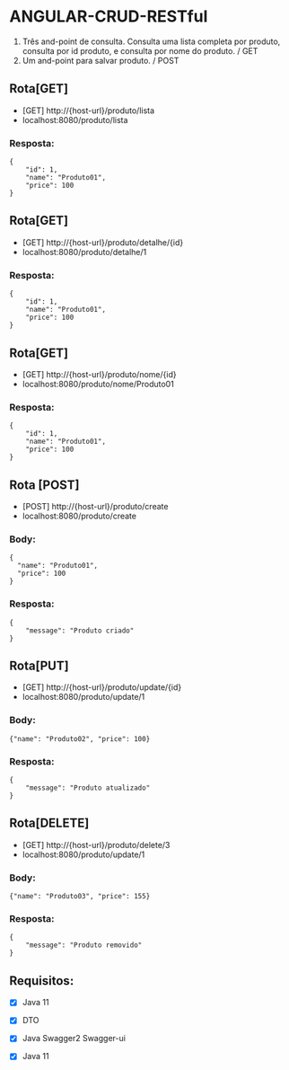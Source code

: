 # ANGULAR-CRUD-RESTful

1. Três and-point de consulta. Consulta uma lista completa por produto, consulta por id produto, e consulta por nome do produto. / GET
2. Um and-point para salvar produto. / POST

## Rota[GET]
- [GET] http://{host-url}/produto/lista
- localhost:8080/produto/lista

### Resposta:
```
{
    "id": 1,
    "name": "Produto01",
    "price": 100
}
```
## Rota[GET]
- [GET] http://{host-url}/produto/detalhe/{id}
- localhost:8080/produto/detalhe/1

### Resposta:
```
{
    "id": 1,
    "name": "Produto01",
    "price": 100
}
```
## Rota[GET]
- [GET] http://{host-url}/produto/nome/{id}
- localhost:8080/produto/nome/Produto01

### Resposta:
```
{
    "id": 1,
    "name": "Produto01",
    "price": 100
}
```
## Rota [POST]
- [POST] http://{host-url}/produto/create
- localhost:8080/produto/create

### Body:
```
{
  "name": "Produto01",
  "price": 100
}
```

### Resposta:
```
{
    "message": "Produto criado"
}
```
## Rota[PUT]
- [GET] http://{host-url}/produto/update/{id}
- localhost:8080/produto/update/1
### Body:
```
{"name": "Produto02", "price": 100}
```

### Resposta:
```
{
    "message": "Produto atualizado"
}
```
## Rota[DELETE]
- [GET] http://{host-url}/produto/delete/3
- localhost:8080/produto/update/1
### Body:
```
{"name": "Produto03", "price": 155}
```

### Resposta:
```
{
    "message": "Produto removido"
}
```

## Requisitos:
- [x] Java 11<br>
- [x] DTO<br>
- [x] Java Swagger2 Swagger-ui<br>
- [x] Java 11

